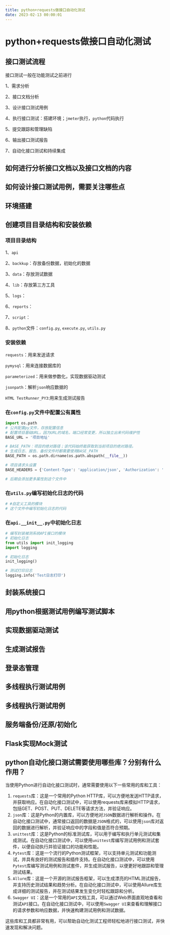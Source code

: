 ```yaml
---
title: python+requests做接口自动化测试
date: 2023-02-13 00:00:01
---
```


# python+requests做接口自动化测试

## 接口测试流程

接口测试一般在功能测试之前进行

1、需求分析

2、接口文档分析

3、设计接口测试用例

4、执行接口测试：搭建环境；`jmeter`执行，`python`代码执行

5、提交跟踪和管理缺陷

6、输出接口测试报告

7、自动化接口测试和持续集成

## 如何进行分析接口文档以及接口文档的内容

## 如何设计接口测试用例，需要关注哪些点

## 环境搭建

## 创建项目目录结构和安装依赖

### 项目目录结构

1、`api`

2、`backkup`：存放备份数据，初始化的数据

3、`data`：存放测试数据

4、`lib`：存放第三方工具

5、`logs`：

6、`reports`：

7、`script`：

8、`python`文件：`config.py`, `execute.py`, `utils.py`

### 安装依赖

`requests`：用来发送请求

`pymysql`：用来连接数据库的

`parameterized`：用来做参数化，实现数据驱动测试

`jsonpath`：解析`json`响应数据的

`HTML TestRunner_PY3`:用来生成测试报告

### 在`config.py`文件中配置公有属性

```python
import os.path
# 公共配置py文件，存放配置信息
# 配置项目基础URL。因为URL的域名，端口经常变更，所以独立出来代码维护性
BASE_URL = '项目地址'

# BASE_PATH：项目的绝对路径；该代码始终能获取到当前项目的绝对路径。
# 生成日志、报告、备份文件时都需要使用BASE_PATH
BASE_PATH = os.path.dirname(os.path.abspath(__file__))

# 项目请求头设置
BASE_HEADERS = {'Content-Type': 'application/json', 'Authorization': ''}

# 后期会添加更多属性到这个文件中

```

### 在`utils.py`编写初始化日志的代码

```python
# #自定义工具的模块
# 这个文件中编写初始化日志的代码

```

### 在`api.__init__.py`中初始化日志

```python
# 编写封装被测系统API接口的模块
# 初始化日志
from utils import init_logging
import logging

# 初始化日志
init_logging()

# 测试打印日志
logging.info('Test日志打印')
```



## 封装系统接口

## 用python根据测试用例编写测试脚本

## 实现数据驱动测试

## 生成测试报告

## 登录态管理

## 多线程执行测试用例

## 多线程执行测试用例

## 服务端备份/还原/初始化

## Flask实现Mock测试



## python自动化接口测试需要使用哪些库？分别有什么作用？

当使用Python进行自动化接口测试时，通常需要使用以下一些常用的库和工具：

1. `requests`库：这是一个常用的Python HTTP库，可以方便地发送HTTP请求，并获取响应。在自动化接口测试中，可以使用requests库来模拟HTTP请求，包括GET、POST、PUT、DELETE等请求方法，并验证响应。
2. `json`库：这是Python的内置库，可以方便地对`JSON`数据进行解析和操作。在自动化接口测试中，通常接口返回的数据是`JSON`格式的，可以使用`json`库对返回的数据进行解析，并验证响应中的字段和值是否符合预期。
3. `unittest`库：这是Python的标准测试库，可以用于编写和执行单元测试和集成测试。在自动化接口测试中，可以使用`unittest`库编写测试用例和测试套件，以便自动执行并验证接口的功能和性能。
4. `Pytest`库：这是一个流行的Python测试框架，可以支持单元测试和功能测试，并具有良好的测试报告和插件支持。在自动化接口测试中，可以使用`Pytest`库编写测试用例和测试套件，并生成测试报告，以便更好地跟踪和管理测试结果。
5. `Allure`库：这是一个开源的测试报告框架，可以生成漂亮的HTML测试报告，并支持历史测试结果和趋势分析。在自动化接口测试中，可以使用Allure库生成详细的测试报告，并在测试结果发生变化时轻松跟踪和分析。
6. `Swagger UI`：这是一个常用的`API`文档工具，可以通过Web界面直观地查看和测试`API`接口。在自动化接口测试中，可以使用`Swagger UI`来查看和理解接口的请求参数和响应数据，并快速构建测试用例和测试数据。

这些库和工具都非常有用，可以帮助自动化测试工程师轻松地进行接口测试，并快速发现和解决问题。

